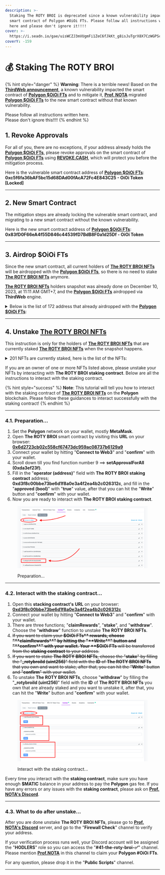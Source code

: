 ```yaml
---
description: >-
  Staking The ROTY BROI is deprecated since a known vulnerability impacted the
  smart contract of Polygon #OiOi FTs. Please follow all instructions written
  here and please don't ignore it!!!!
cover: >-
  https://i.seadn.io/gae/uisWCZJ3mVUgmFi1ZeC6fJkKt_g8isJuTgrX8X7CzWGPSc6t0LK5T0KRORodncNAUk51z_sDjS2E6wqjeoMFjnavu34bLzlHHKRCLwg?auto=format&dpr=1&w=1920
coverY: -159
---
```


# 💰 Staking The ROTY BROI

{% hint style="danger" %}
**Warning**: There is a terrible news! Based on the [**ThirdWeb announcement**](https://blog.thirdweb.com/security-vulnerability/), a known vulnerability impacted the smart contract of [**Polygon $OiOi FTs**](https://iqraa.straight-line.org/the-kings-nfts/02-the-creations.../waivfves-1/polygon-usdoioi-fts) and to mitigate it, [**Prof. NOTA**](https://nota.endhonesa.com/) migrated [**Polygon $OiOi FTs**](https://iqraa.straight-line.org/the-kings-nfts/02-the-creations.../waivfves-1/polygon-usdoioi-fts) to the new smart contract without that known vulnerability.

Please follow all instructions written here.\
Please don't ignore this!!!!
{% endhint %}

## **1. Revoke Approvals**

For all of you, there are no exceptions, if your address already holds the [**Polygon $OiOi FTs**](https://docs.endhonesa.com/02-the-creations.../waivfves-1/polygon-usdoioi-fts), please revoke approvals on the smart contract of [**Polygon $OiOi FTs**](https://docs.endhonesa.com/02-the-creations.../waivfves-1/polygon-usdoioi-fts) using [**REVOKE.CASH**](https://revoke.cash/?ref=iqraa.straight-line.org), which will protect you before the mitigation process.

Here is the vulnerable smart contract address of [**Polygon $OiOi FTs**](https://docs.endhonesa.com/02-the-creations.../waivfves-1/polygon-usdoioi-fts):\
**0xc5f6fa36bAF5bc15d68DAd00fAcA72Fc4E843C25 - OiOi Token \[Locked]**

***

## **2. New Smart Contract**

The mitigation steps are already locking the vulnerable smart contract, and migrating to a new smart contract without the known vulnerability.

Here is the new smart contract address of [**Polygon $OiOi FTs**](https://docs.endhonesa.com/02-the-creations.../waivfves-1/polygon-usdoioi-fts):\
**0x83fD0F66eA4f55D846c44539fD7BdB8F0a1d25Df - OiOi Token**

***

## **3. Airdrop $OiOi FTs**

Since the new smart contract, all current holders of [**The ROTY BROI NFTs**](https://docs.endhonesa.com/02-the-creations.../waivfves-1/41.-the-roty-broi) will be airdropped with the [**Polygon $OiOi FTs**](https://docs.endhonesa.com/02-the-creations.../waivfves-1/polygon-usdoioi-fts), so there is no need to stake [**The ROTY BROI NFTs**](https://docs.endhonesa.com/02-the-creations.../waivfves-1/41.-the-roty-broi) anymore.

[**The ROTY BROI NFTs**](https://docs.endhonesa.com/02-the-creations.../waivfves-1/41.-the-roty-broi) holders snapshot was already done on December 10, 2023, at 11:11 AM GMT+7, and the [**Polygon $OiOi FTs**](https://docs.endhonesa.com/02-the-creations.../waivfves-1/polygon-usdoioi-fts) airdropped via **ThirdWeb** engine.

<details>

<summary>Below is the list of 172 address that already airdropped with the <a href="https://docs.endhonesa.com/02-the-creations.../waivfves-1/polygon-usdoioi-fts"><strong>Polygon $OiOi FTs</strong></a>:</summary>

```csv
0x29bF68E3969E0b6686ea55B7C48241ba3f6B9bA0 airdropped 9874465.000000000000000658 $OiOi
0xff809a9b2085a7247edd03e03ed71df905c2af32 airdropped 26755756.222222222222221754 $OiOi
0x2479e79577e472bcb7ea65acc1cf56a6ccc5d3e8 airdropped 488892.555555555555555547 $OiOi
0x0bfdd7b2492a320c6a6977fba003690a31f870fd airdropped 266668.666666666666666662 $OiOi
0xf1f32e918b394945270d1d5d6d377076247292eb airdropped 222223.888888888888888885 $OiOi
0xd056f2d685b9de70b79d06706c4cd54083bb739c airdropped 222223.888888888888888885 $OiOi
0x3fd847550e66c13b1d2cd64d99a2962a86a9f996 airdropped 222223.888888888888888885 $OiOi
0x41b27fc48051cfa8965b2cbe0613a006d66a1802 airdropped 177779.111111111111111108 $OiOi
0x98a9604281491244bf8580586c3d33b6b3722d71 airdropped 177779.111111111111111108 $OiOi
0x72f763ea759e71e7d638b36a9e25ee181768e0e0 airdropped 133334.333333333333333331 $OiOi
0x78e9f8d8dcae3eafc66d6cbf747c614138c93d53 airdropped 133334.333333333333333331 $OiOi
0xf81b7552eddc93f2dba3986517abe2feb215b658 airdropped 133334.333333333333333331 $OiOi
0x000000000000000000000000000000000000dead airdropped 133334.333333333333333331 $OiOi
0x4e8b14ec5434cc2ca56d3f38b265be2c7aaf6de2 airdropped 133334.333333333333333331 $OiOi
0x5b4d36c1515202dac87a505fb7771bfbad2c98b3 airdropped 133334.333333333333333331 $OiOi
0x6a45bdff8ba74c6b60f2745a77a0ad0487b31aee airdropped 88889.555555555555555554 $OiOi
0x240971136d40291fd94dbef7edb871e54fc10667 airdropped 88889.555555555555555554 $OiOi
0x0080a51fd434ad2181ded5544ef1a4a577a1b571 airdropped 88889.555555555555555554 $OiOi
0x9b7a3795d10926b03efaac8fa88fe2d93f18fc27 airdropped 88889.555555555555555554 $OiOi
0xea5f29502d5fb4b5c19425edf41300b971d9cc6a airdropped 88889.555555555555555554 $OiOi
0xa33a7cc10be3c574242cdec2b797feb2400ac9d0 airdropped 88889.555555555555555554 $OiOi
0x41b0cf3842176e5f34a7d12a4f680efe462b8bf1 airdropped 88889.555555555555555554 $OiOi
0xfc35a2146f371555ad90853f0dec0a7d8ec5532c airdropped 88889.555555555555555554 $OiOi
0x7b0ac670c2a1b97a443c50c11e7a49f55fbfa0cc airdropped 88889.555555555555555554 $OiOi
0x6915ef87dab995240a354bc2a6007cbb6df3e4c7 airdropped 88889.555555555555555554 $OiOi
0xee83a6cd63ac3b47aef8b7dd2df2620d8208f7a7 airdropped 88889.555555555555555554 $OiOi
0x0fb7c72e96be888694aae447c8f11d8114639987 airdropped 88889.555555555555555554 $OiOi
0x9063998b39884c22be3acc91be8ba4acb885c642 airdropped 88889.555555555555555554 $OiOi
0xa8683c06cef238324dcba38d9ad39196072a275d airdropped 88889.555555555555555554 $OiOi
0xc34ff061b63a6527e95d37dbf50ed34aa01292bf airdropped 88889.555555555555555554 $OiOi
0x9741176d2c0b720c9910418bd571bd48387383d3 airdropped 88889.555555555555555554 $OiOi
0xe37cc695fd6e37e1ca75ec559afa4ffba9806438 airdropped 88889.555555555555555554 $OiOi
0x3e7dbb5103158646ededc1a0a15b43f15c7b42ab airdropped 88889.555555555555555554 $OiOi
0xd2397a54d4a2ace19b866f1efa5872d41a39a751 airdropped 88889.555555555555555554 $OiOi
0x2315b1ccc7b5b9f138966b5a81dc34aed30613b2 airdropped 88889.555555555555555554 $OiOi
0x01ffe82b9265f36a51bcdae3c577c9e3d2c45324 airdropped 88889.555555555555555554 $OiOi
0x36295cecb71613155b0926769cf04e6dec8e6906 airdropped 88889.555555555555555554 $OiOi
0x49ee0ca80e5a467322464c211b9e115842fcc2c7 airdropped 88889.555555555555555554 $OiOi
0x00285d0662a32f8de83f21753376a26950429613 airdropped 88889.555555555555555554 $OiOi
0xc123dc5040bfd551dd61dc5b3052b0e356f9717b airdropped 88889.555555555555555554 $OiOi
0x20a312601b7bf30b1b42c685239d2404b78bb4e5 airdropped 88889.555555555555555554 $OiOi
0xe372000dbb886869e85f446572edd2391394a313 airdropped 88889.555555555555555554 $OiOi
0xc5c21e1869b9ff211b2ffedbdb473a40bf925e5d airdropped 88889.555555555555555554 $OiOi
0x9c3cfd382b50d099d8d73cc2ba796a7043f6cc7d airdropped 88889.555555555555555554 $OiOi
0x37812c8af30c8e3ca2f8b93ba459adfc52cf9e61 airdropped 44444.777777777777777777 $OiOi
0x01be87d77cd94124e47e1341f145177dece20f80 airdropped 44444.777777777777777777 $OiOi
0x3917ce8ad6fd1946fc6c4036478fcca2a27e79a4 airdropped 44444.777777777777777777 $OiOi
0xf71b036678cd6f7d7b266f9ea490e59af2b7b955 airdropped 44444.777777777777777777 $OiOi
0x1645bdcc5874a10e20129e35a2baed56fee84548 airdropped 44444.777777777777777777 $OiOi
0x019156d490af3f0f8d59abffcc66ce21fe74b6a3 airdropped 44444.777777777777777777 $OiOi
0x8da9e83c19beb1a6102716e1d27c9c4c6cba01b8 airdropped 44444.777777777777777777 $OiOi
0x7343719f4d170b06febc44afe9ea6293758b3b41 airdropped 44444.777777777777777777 $OiOi
0xdbf0989e76692d7b6f2ef0b6f778fa04f3a702e2 airdropped 44444.777777777777777777 $OiOi
0xab741b534d05b4d7b3c3cb7e9f8bd1cb6fdfa41f airdropped 44444.777777777777777777 $OiOi
0x4107175b2b41f9fe806b80ba3bb5183a3954c073 airdropped 44444.777777777777777777 $OiOi
0x7bf847b93d6c33a3e579d6fc7097beab1cde3083 airdropped 44444.777777777777777777 $OiOi
0x0b2095ed0377f44e7ee71883469a2983b8ebc96c airdropped 44444.777777777777777777 $OiOi
0x9e663f47b2a8b1c5a5ff283eb69b5076454ca8ed airdropped 44444.777777777777777777 $OiOi
0x94caee907f5c4e590b9148189dbd8ebca05c9bf7 airdropped 44444.777777777777777777 $OiOi
0xe617003ad8fc521f386ff400d48c35de7d6f1e64 airdropped 44444.777777777777777777 $OiOi
0x6037eee7b34679cf97e04d168ae8a6fcd743531c airdropped 44444.777777777777777777 $OiOi
0x76c1e7d7403706556af3d55da0ee46258ffd6aa6 airdropped 44444.777777777777777777 $OiOi
0x51861b6f90704e30e9adde1fb78e52c2449cbfb9 airdropped 44444.777777777777777777 $OiOi
0xcdd70db40f2569878d7ec94c8f959a1543d4b5ff airdropped 44444.777777777777777777 $OiOi
0xbd856773c538368eb6e58037cd36095adf909b73 airdropped 44444.777777777777777777 $OiOi
0x289dd6c0693e2cb6d440c733b6bdbe2852b900e0 airdropped 44444.777777777777777777 $OiOi
0x8f89554f77c9f4a698a398ebb56906968ddfaf95 airdropped 44444.777777777777777777 $OiOi
0x9b144b726449507eff54faf4607fdb3d28512417 airdropped 44444.777777777777777777 $OiOi
0x9868578d0bc1dcb22a6eb299316003716a5030b9 airdropped 44444.777777777777777777 $OiOi
0x52b29cfee5e4e563d34ffbafe0b6328aed87ead7 airdropped 44444.777777777777777777 $OiOi
0xeb5b91e1458c660bc55d501c0f7046a4354d2935 airdropped 44444.777777777777777777 $OiOi
0xf7b4708b28a90e2c56f5822f56d9a759014c8c06 airdropped 44444.777777777777777777 $OiOi
0x513a21eb8651840eb9c97364449a17e4fe308035 airdropped 44444.777777777777777777 $OiOi
0xf48e81c30465fb4b7cc3abc56862cb5aebb67515 airdropped 44444.777777777777777777 $OiOi
0x5a36aed996226b4434655aea91131d17ab494f5f airdropped 44444.777777777777777777 $OiOi
0x5ce58138aa6d20eca7f1a7ea47cdb3e649e12d8d airdropped 44444.777777777777777777 $OiOi
0x7dadb09bc668f5b538e4fce2282f15e8f5c7662b airdropped 44444.777777777777777777 $OiOi
0x72fba2369c56df4d08cfd590613cbf4b57722e6a airdropped 44444.777777777777777777 $OiOi
0x36f7c3f7f915ac4fbea1cefdaa39f8daa262532d airdropped 44444.777777777777777777 $OiOi
0x1c58d73b9115d59c0a2911b2c835e7ee2a4b6857 airdropped 44444.777777777777777777 $OiOi
0x45d2b3c771ff4dc9c78cbf1e8a131e7f65d667e4 airdropped 44444.777777777777777777 $OiOi
0x748aa98391a90b4d963bf242144c3b6ac11d01c4 airdropped 44444.777777777777777777 $OiOi
0x5c1998242ba32eab3e5a582fd35c9f955e92913b airdropped 44444.777777777777777777 $OiOi
0xfda74cbaf53791cc94f977a85db634495692ed89 airdropped 44444.777777777777777777 $OiOi
0xb391a7edf1f244312bbe910eccb7cbd2c0a1f25c airdropped 44444.777777777777777777 $OiOi
0x2d73e9e1607749f65cd5a17908537a0e4876cc80 airdropped 44444.777777777777777777 $OiOi
0xecef19066109ea67097a97519522cf9a029b851e airdropped 44444.777777777777777777 $OiOi
0xb6d8cfe550b603330661a699c08f4eaf5b94bd24 airdropped 44444.777777777777777777 $OiOi
0x8897015c868e0e2015faba6a626eedb36a177d21 airdropped 44444.777777777777777777 $OiOi
0x2882d2fd09d81a3f9cc9234281583748db079ed5 airdropped 44444.777777777777777777 $OiOi
0x547d84ec6dd991f74499066a6f390f45a9add251 airdropped 44444.777777777777777777 $OiOi
0xb1712b4004a82bfaf24fd858b5f79c17b7fdd98f airdropped 44444.777777777777777777 $OiOi
0x89378baa5d736b4fadb5a6c3ec030196ee8c0d2f airdropped 44444.777777777777777777 $OiOi
0x3133c134a7ec5d8911da3567313b0aa5cd73dbf1 airdropped 44444.777777777777777777 $OiOi
0x397c6a62167e0c82761d4e3b984151ddd839234a airdropped 44444.777777777777777777 $OiOi
0xc6bcb0dd9435955c4ec6bd5d5f9ea092f9a83d6b airdropped 44444.777777777777777777 $OiOi
0x52c5255a6b488150f56b9bb310eecc77776bcb03 airdropped 44444.777777777777777777 $OiOi
0xa690515d526ccce35c6340133e73bee3688a58b2 airdropped 44444.777777777777777777 $OiOi
0x33588345fd80cd7e3d5ecafd9e0c2e1314c0a7da airdropped 44444.777777777777777777 $OiOi
0xa9e130e70638d06982459011892efd6cb529c77b airdropped 44444.777777777777777777 $OiOi
0x1c93ad269796c3758a311c582a6e9412e3b1a271 airdropped 44444.777777777777777777 $OiOi
0x398b7728054956af9445c6d61f8cba4a568d5651 airdropped 44444.777777777777777777 $OiOi
0x698ded63cd3725bff21eca1721bc9786fe353763 airdropped 44444.777777777777777777 $OiOi
0x6050366d58becbc67877db2b4872ff567912de92 airdropped 44444.777777777777777777 $OiOi
0xafae235e67c3a7a004ae71cc469c643b8cfc1355 airdropped 44444.777777777777777777 $OiOi
0xe1eac18797f37eec7af28f2597aa35712a832adf airdropped 44444.777777777777777777 $OiOi
0xc4fe3c4764d9dd0daa40ed9964fcbe80ce8de99d airdropped 44444.777777777777777777 $OiOi
0xdbed69db1e6e90d55d5b0982904c9290ef7d44fd airdropped 44444.777777777777777777 $OiOi
0x7336b37a4a86842fd6b5546c5590229c59690ce0 airdropped 44444.777777777777777777 $OiOi
0xb2c0ba473e0b8d83882a8a9c27eb3e8361d6da6e airdropped 44444.777777777777777777 $OiOi
0xf4e46f7f37652401ceb5e4fc0cde78e109e2a2ac airdropped 44444.777777777777777777 $OiOi
0x315ed9f40ee6e800f1066c3b558b28a68b4c969c airdropped 44444.777777777777777777 $OiOi
0xd089918917ba4d4272f5b740321cdc12f1b85773 airdropped 44444.777777777777777777 $OiOi
0x2831a933f8552d0233ebb4a4f487ece230e068b9 airdropped 44444.777777777777777777 $OiOi
0x9bc41d3ae8368b0a356ea104ef5f3f25a2f77ca2 airdropped 44444.777777777777777777 $OiOi
0x6f95b605e09e09d2918c058b0b1eb85f0454c9b3 airdropped 44444.777777777777777777 $OiOi
0xf86a5d3be87a1bcb850b3c80aa9d86727133ae79 airdropped 44444.777777777777777777 $OiOi
0x271ca064f6f909002b04e4a13846a8a3efee92a4 airdropped 44444.777777777777777777 $OiOi
0xdae277eb7c6c5672c4491cd090171ac0533850ab airdropped 44444.777777777777777777 $OiOi
0x101a8b992e600a7ca951e84f96ff6c644c1f7a2b airdropped 44444.777777777777777777 $OiOi
0xcb7f968570ec5b7448457d857ae618672d1a9f05 airdropped 44444.777777777777777777 $OiOi
0xa0855c326a09103cfadae9b9760e617c832f1290 airdropped 44444.777777777777777777 $OiOi
0xf857c8ec9c6d6fb0453bb2571462468e6fd5a7e8 airdropped 44444.777777777777777777 $OiOi
0xb664f09181fd822b429c3856554265a153884fd1 airdropped 44444.777777777777777777 $OiOi
0x73b7ca51ececb82280b5e9719f85b54f8ad45476 airdropped 44444.777777777777777777 $OiOi
0x30beb6c6fb4929ee39051ddb89aeddbf93934961 airdropped 44444.777777777777777777 $OiOi
0x4589c49c2379b3b77b07ba3a3fb639219244a5c6 airdropped 44444.777777777777777777 $OiOi
0x19dd2a922e6da1b6354ded1e9cc070140eef0bad airdropped 44444.777777777777777777 $OiOi
0xc915c6d011e1eda4da490bb12b64e05318e325ae airdropped 44444.777777777777777777 $OiOi
0xc8c07c5fcb970739e7b91eb34cdd9d7c564dede3 airdropped 44444.777777777777777777 $OiOi
0x90ba11b630f78cd2c7b0cce44339bd8411b7c482 airdropped 44444.777777777777777777 $OiOi
0x1911266d77371c1caad8fe6ea56d042f37487a6a airdropped 44444.777777777777777777 $OiOi
0xfefe56d1187b0d5350cc7d0eb4aa664e77df5674 airdropped 44444.777777777777777777 $OiOi
0xb98f19979b7a3da73da042c9d6526934ebe15f4e airdropped 44444.777777777777777777 $OiOi
0x947bd4190606b65967edf0032c9989bc0dfa935d airdropped 44444.777777777777777777 $OiOi
0x118069824142e52484a965de6a617f7efad42890 airdropped 44444.777777777777777777 $OiOi
0x6d512adc9226c72a41bc75360dda322885189e20 airdropped 44444.777777777777777777 $OiOi
0x858cbe4980f27abb677e19d4397b7a4627162948 airdropped 44444.777777777777777777 $OiOi
0x59968c2c25faf934664448f5ce2c022fce0b9398 airdropped 44444.777777777777777777 $OiOi
0x9202fc29aae44596a47956fc85b2464389250441 airdropped 44444.777777777777777777 $OiOi
0xc5338f905c1a1c061ad097083c78f9c7991a537f airdropped 44444.777777777777777777 $OiOi
0xd91faeb8147a763e11a811e19e87ea65aa2266da airdropped 44444.777777777777777777 $OiOi
0xfaeb0b21d43b4b86886f393a02ad6b74c0dc6be7 airdropped 44444.777777777777777777 $OiOi
0x1454682c8bc5df73d2eeb2820e253163d6ae973c airdropped 44444.777777777777777777 $OiOi
0xcd31554c1b908568688aa29fb642efc3a6d9afdb airdropped 44444.777777777777777777 $OiOi
0x0db82465caf93754288d66619ceb65edcbf07e53 airdropped 44444.777777777777777777 $OiOi
0xb595e98535cf2b95fa96615faeb04e608ac84c90 airdropped 44444.777777777777777777 $OiOi
0x430937e94f39db04f0632f18ff66cabc76b45768 airdropped 44444.777777777777777777 $OiOi
0x793e5fb63c45067a434158d4e28533136108346b airdropped 44444.777777777777777777 $OiOi
0x2887b6def9ced6ee5672240e666ff5772f719041 airdropped 44444.777777777777777777 $OiOi
0x5584f77ebe4e4968031f81f0fe78581ee54c7f87 airdropped 44444.777777777777777777 $OiOi
0x0547ad4c8b50b1c3f6d14769cae651371e1fdece airdropped 44444.777777777777777777 $OiOi
0x2c4efc1229db8803bc57363ed449cfdccd220356 airdropped 44444.777777777777777777 $OiOi
0x0d4eaedcc47baa81d29dd35eab84a10c58fa6c44 airdropped 44444.777777777777777777 $OiOi
0xbeb4786ef7184bf43a84809e0ecbbb4e71ac85b2 airdropped 44444.777777777777777777 $OiOi
0xaea1086dc36fd42be8d41d3a25404e627c3da4dd airdropped 44444.777777777777777777 $OiOi
0x1c21415bb60f6a77927af3ced3b0b10d584e83b8 airdropped 44444.777777777777777777 $OiOi
0xf25842d3ab2d47f0e389824c2778788aaed990d0 airdropped 44444.777777777777777777 $OiOi
0x31b299cdc486cbbb504e2cedbf8aa46ab5c2c5fc airdropped 44444.777777777777777777 $OiOi
0x3fb80007367f16ade9168a3be2fcca5c7f357cbc airdropped 44444.777777777777777777 $OiOi
0x614faed4e62d229e621f187971c1c2d64fa95bbc airdropped 44444.777777777777777777 $OiOi
0x7fbd7afaf94104a19bedb42851fe972f452896d9 airdropped 44444.777777777777777777 $OiOi
0x69d79f75122602afd21b5d4aceb4906c67f269b8 airdropped 44444.777777777777777777 $OiOi
0x15fd7178cabed50e9008cb42b474621e9b07cd5f airdropped 44444.777777777777777777 $OiOi
0x30a42d9eb293407f408099944e31632e0f167fe5 airdropped 44444.777777777777777777 $OiOi
0xfcdc147350ad63658a9441c50716573a50768fb7 airdropped 44444.777777777777777777 $OiOi
0xf875ead5c90fb4bae158158f72eed0ce148fc159 airdropped 44444.777777777777777777 $OiOi
0xd9c250f44b6ba26e5fdf91de1ef43f1fc1c8059b airdropped 44444.777777777777777777 $OiOi
0x8bb95ca405a7522c689b2071d1f32a85a6651152 airdropped 44444.777777777777777777 $OiOi
0xbd771bc40830d5f14a69382f884d640144daaa8d airdropped 44444.777777777777777777 $OiOi
0x745140bbe13a0ab359a5360df7bf8bc92cbdf8b8 airdropped 44444.777777777777777777 $OiOi
0x7a63bf8deb7ac70441a96dd1b90ff22363ac0be8 airdropped 44444.777777777777777777 $OiOi
```

</details>

***

## **4. Unstake** [**The ROTY BROI NFTs**](https://docs.endhonesa.com/02-the-creations.../waivfves-1/41.-the-roty-broi)

This instruction is only for the holders of [**The ROTY BROI NFTs**](https://docs.endhonesa.com/02-the-creations.../waivfves-1/41.-the-roty-broi) that are currently staked [**The ROTY BROI NFTs**](https://docs.endhonesa.com/02-the-creations.../waivfves-1/41.-the-roty-broi) when the snapshot happens.

<details>

<summary>201 NFTs are currently staked, here is the list of the NFTs:</summary>

* The ROTY BROI #2&#x20;
* The ROTY BROI #5&#x20;
* The ROTY BROI #7&#x20;
* The ROTY BROI #9 ^
* The ROTY BROI #10&#x20;
* The ROTY BROI #12&#x20;
* The ROTY BROI #13 #
* The ROTY BROI #15&#x20;
* The ROTY BROI #26 \\
* The ROTY BROI #34 \[
* The ROTY BROI #37 %
* The ROTY BROI #42&#x20;
* The ROTY BROI #46&#x20;
* The ROTY BROI #47&#x20;
* The ROTY BROI #49&#x20;
* The ROTY BROI #57 #
* The ROTY BROI #83&#x20;
* The ROTY BROI #84&#x20;
* The ROTY BROI #99 #
* The ROTY BROI #115 \[
* The ROTY BROI #116 \[
* The ROTY BROI #117 \[
* The ROTY BROI #118 \[
* The ROTY BROI #119 \[
* The ROTY BROI #120 \[
* The ROTY BROI #121 #
* The ROTY BROI #123 \[
* The ROTY BROI #124 \[
* The ROTY BROI #127 \[
* The ROTY BROI #138&#x20;
* The ROTY BROI #139&#x20;
* The ROTY BROI #140&#x20;
* The ROTY BROI #141 %
* The ROTY BROI #143&#x20;
* The ROTY BROI #145&#x20;
* The ROTY BROI #146&#x20;
* The ROTY BROI #147&#x20;
* The ROTY BROI #148&#x20;
* The ROTY BROI #149 #
* The ROTY BROI #151 #
* The ROTY BROI #154&#x20;
* The ROTY BROI #174 #
* The ROTY BROI #193 =
* The ROTY BROI #195 =
* The ROTY BROI #196 =
* The ROTY BROI #197 =
* The ROTY BROI #198 =
* The ROTY BROI #199 =
* The ROTY BROI #200 =
* The ROTY BROI #201&#x20;
* The ROTY BROI #202&#x20;
* The ROTY BROI #203&#x20;
* The ROTY BROI #204&#x20;
* The ROTY BROI #205&#x20;
* The ROTY BROI #209&#x20;
* The ROTY BROI #210&#x20;
* The ROTY BROI #211&#x20;
* The ROTY BROI #212&#x20;
* The ROTY BROI #213&#x20;
* The ROTY BROI #214&#x20;
* The ROTY BROI #215&#x20;
* The ROTY BROI #216&#x20;
* The ROTY BROI #217&#x20;
* The ROTY BROI #218&#x20;
* The ROTY BROI #219&#x20;
* The ROTY BROI #220&#x20;
* The ROTY BROI #221&#x20;
* The ROTY BROI #222&#x20;
* The ROTY BROI #223&#x20;
* The ROTY BROI #224&#x20;
* The ROTY BROI #225&#x20;
* The ROTY BROI #226&#x20;
* The ROTY BROI #228&#x20;
* The ROTY BROI #229&#x20;
* The ROTY BROI #230&#x20;
* The ROTY BROI #232&#x20;
* The ROTY BROI #233&#x20;
* The ROTY BROI #234&#x20;
* The ROTY BROI #236&#x20;
* The ROTY BROI #237&#x20;
* The ROTY BROI #243&#x20;
* The ROTY BROI #244&#x20;
* The ROTY BROI #255&#x20;
* The ROTY BROI #256&#x20;
* The ROTY BROI #262 =
* The ROTY BROI #263 =
* The ROTY BROI #264 =
* The ROTY BROI #265 =
* The ROTY BROI #266 =
* The ROTY BROI #267 =
* The ROTY BROI #268 =
* The ROTY BROI #270 =
* The ROTY BROI #271 =
* The ROTY BROI #272 =
* The ROTY BROI #336&#x20;
* The ROTY BROI #361&#x20;
* The ROTY BROI #380&#x20;
* The ROTY BROI #402&#x20;
* The ROTY BROI #410&#x20;
* The ROTY BROI #412&#x20;
* The ROTY BROI #423&#x20;
* The ROTY BROI #424&#x20;
* The ROTY BROI #425&#x20;
* The ROTY BROI #426&#x20;
* The ROTY BROI #431&#x20;
* The ROTY BROI #432&#x20;
* The ROTY BROI #433&#x20;
* The ROTY BROI #434&#x20;
* The ROTY BROI #435&#x20;
* The ROTY BROI #436&#x20;
* The ROTY BROI #437&#x20;
* The ROTY BROI #438&#x20;
* The ROTY BROI #439&#x20;
* The ROTY BROI #440&#x20;
* The ROTY BROI #453&#x20;
* The ROTY BROI #498 <
* The ROTY BROI #691 >
* The ROTY BROI #695&#x20;
* The ROTY BROI #696&#x20;
* The ROTY BROI #697&#x20;
* The ROTY BROI #698&#x20;
* The ROTY BROI #699&#x20;
* The ROTY BROI #700&#x20;
* The ROTY BROI #701&#x20;
* The ROTY BROI #702&#x20;
* The ROTY BROI #703&#x20;
* The ROTY BROI #704&#x20;
* The ROTY BROI #705&#x20;
* The ROTY BROI #706&#x20;
* The ROTY BROI #707&#x20;
* The ROTY BROI #708&#x20;
* The ROTY BROI #857&#x20;
* The ROTY BROI #948 =
* The ROTY BROI #950 =
* The ROTY BROI #952 =
* The ROTY BROI #954 =
* The ROTY BROI #971&#x20;
* The ROTY BROI #972&#x20;
* The ROTY BROI #973&#x20;
* The ROTY BROI #974&#x20;
* The ROTY BROI #975&#x20;
* The ROTY BROI #976&#x20;
* The ROTY BROI #977&#x20;
* The ROTY BROI #978&#x20;
* The ROTY BROI #979&#x20;
* The ROTY BROI #980&#x20;
* The ROTY BROI #981&#x20;
* The ROTY BROI #982&#x20;
* The ROTY BROI #983&#x20;
* The ROTY BROI #984&#x20;
* The ROTY BROI #985&#x20;
* The ROTY BROI #986&#x20;
* The ROTY BROI #987&#x20;
* The ROTY BROI #988&#x20;
* The ROTY BROI #989&#x20;
* The ROTY BROI #990&#x20;
* The ROTY BROI #991&#x20;
* The ROTY BROI #992&#x20;
* The ROTY BROI #993&#x20;
* The ROTY BROI #994&#x20;
* The ROTY BROI #995&#x20;
* The ROTY BROI #996&#x20;
* The ROTY BROI #997&#x20;
* The ROTY BROI #998&#x20;
* The ROTY BROI #999&#x20;
* The ROTY BROI #1001 =
* The ROTY BROI #1004&#x20;
* The ROTY BROI #1005&#x20;
* The ROTY BROI #1006&#x20;
* The ROTY BROI #1007&#x20;
* The ROTY BROI #1008&#x20;
* The ROTY BROI #1009&#x20;
* The ROTY BROI #1010&#x20;
* The ROTY BROI #1011&#x20;
* The ROTY BROI #1012&#x20;
* The ROTY BROI #1013&#x20;
* The ROTY BROI #1014&#x20;
* The ROTY BROI #1015&#x20;
* The ROTY BROI #1016&#x20;
* The ROTY BROI #1018&#x20;
* The ROTY BROI #1019&#x20;
* The ROTY BROI #1020&#x20;
* The ROTY BROI #1021&#x20;
* The ROTY BROI #1023&#x20;
* The ROTY BROI #1025&#x20;
* The ROTY BROI #1026&#x20;
* The ROTY BROI #1027&#x20;
* The ROTY BROI #1028&#x20;
* The ROTY BROI #1029&#x20;
* The ROTY BROI #1030&#x20;
* The ROTY BROI #1031 -
* The ROTY BROI #1032&#x20;
* The ROTY BROI #1033&#x20;
* The ROTY BROI #1034&#x20;
* The ROTY BROI #1035&#x20;
* The ROTY BROI #1036&#x20;
* The ROTY BROI #1037&#x20;
* The ROTY BROI #1039&#x20;
* The ROTY BROI #1040&#x20;
* The ROTY BROI #1041&#x20;
* The ROTY BROI #1043 +

</details>

If you are an owner of one or more NFTs listed above, please unstake your NFTs by interacting with **The ROTY BROI staking contract**. Below are all the instructions to interact with the staking contract.

{% hint style="success" %}
**Note**: This tutorial will tell you how to interact with the staking contract of [**The ROTY BROI NFTs**](https://docs.endhonesa.com/02-the-creations.../waivfves-1/41.-the-roty-broi) on the **Polygon** blockchain. Please follow these guidances to interact successfully with the staking contract!
{% endhint %}

***

### **4.1. Preparation...**

1. Set the **Polygon** network on your wallet, mostly **MetaMask**.
2. Open **The ROTY BROI** smart contract by visiting this **URL** on your browser:\
   [**0x6d2723cb02c558cf67473dc959ac08737b6129a9**](https://polygonscan.com/address/0x6d2723cb02c558cf67473dc959ac08737b6129a9#writeContract)
3. Connect your wallet by hitting "**Connect to Web3**" and "**confirm**" with your wallet.
4. Scroll down till you find function number 9 ==> **setApprovalForAll (0xda3ef23f)**.
5. Fill in the "**operator (address)**" field with **The ROTY BROI** **staking contract** address; **0xd3f8c00bbe73be6d1f8a0e3a4f2ea4b2c026312c**, and fill in the "**approved (bool)**" with "**true**" value, after that you can hit the "**Write**" button and "**confirm**" with your wallet.
6. Now you are ready to interact with **The ROTY BROI staking contract**.

<figure><img src=".gitbook/assets/Screen Shot 2023-08-10 at 00.16.56.png" alt=""><figcaption><p>Preparation...</p></figcaption></figure>

***

### **4.2. Interact with the staking contract...**

1. Open this **stacking contract's** **URL** on your browser:\
   [**0xd3f8c00bbe73be6d1f8a0e3a4f2ea4b2c026312c**](https://polygonscan.com/address/0xd3f8c00bbe73be6d1f8a0e3a4f2ea4b2c026312c#writeContract)
2. Connect your wallet by hitting "**Connect to Web3**" and "**confirm**" with your wallet.
3. There are three functions; "**claimRewards**", "**stake**", and "**withdraw**". Choose the "**withdraw**" function to unstake **The ROTY BROI NFTs**.
4. ~~If you want to claim your **$OiOi FTs** rewards, choose "**claimRewards**" by hitting the "**Write**" button and "**confirm**" with your wallet. Your **$OiOi FTs** will be transferred from the **staking contract** to your address.~~
5. ~~If you want to stake **The ROTY BROI NFTs**, choose the "**stake**" by filling the "**\_rotybroiId (uint256)**" field with the **ID** of **The ROTY BROI NFTs** that you own and want to stake, after that, you can hit the "**Write**" button and "**confirm**" with your wallet.~~
6. To unstake **The ROTY BROI NFTs**, choose "**withdraw**" by filling the "**\_rotybroiId (uint256)**" field with the **ID** of **The ROTY BROI NFTs** you own that are already staked and you want to unstake it, after that, you can hit the "**Write**" button and "**confirm**" with your wallet.

<figure><img src=".gitbook/assets/Screen Shot 2023-08-10 at 00.20.10.png" alt=""><figcaption><p>Interact with the staking contract...</p></figcaption></figure>

Every time you interact with the **staking contract**, make sure you have enough **$MATIC** balance in your address to pay the **Polygon** gas fee. If you have any errors or any issues with the **staking contract**, please ask on [**Prof. NOTA's Discord**](https://discord.gg/5KrsT6MbFm).

***

### **4.3. What to do after unstake...**

After you are done unstake **The ROTY BROI NFTs**, please go to [**Prof. NOTA's Discord**](https://discord.gg/5KrsT6MbFm) server, and go to the "**Firewall Check**" channel to verify your address.

If your verification process runs well, your Discord account will be assigned the "**HODLERS**" role so you can access the "**#41-the-roty-broi-✅**" channel. Please mention [**Prof.NOTA**](https://nota.endhonesa.com/) in this channel to claim your **Polygon #OiOi FTs**.

For any question, please drop it in the "**Public Scripts**" channel.

***
